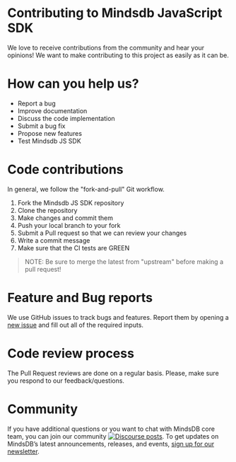 # Contributing to Mindsdb JavaScript SDK

We love to receive contributions from the community and hear your opinions! We want to make contributing to this project as easily as it can be.

# How can you help us?

* Report a bug
* Improve documentation
* Discuss the code implementation
* Submit a bug fix
* Propose new features
* Test Mindsdb JS SDK

# Code contributions
In general, we follow the "fork-and-pull" Git workflow.

1. Fork the Mindsdb JS SDK repository
2. Clone the repository
3. Make changes and commit them
4. Push your local branch to your fork
5. Submit a Pull request so that we can review your changes
6. Write a commit message
7. Make sure that the CI tests are GREEN

>NOTE: Be sure to merge the latest from "upstream" before making a pull request!

# Feature and Bug reports
We use GitHub issues to track bugs and features. Report them by opening a [new issue](https://github.com/mindsdb/mindsdb_js_sdk/issues/new/choose) and fill out all of the required inputs.

# Code review process
The Pull Request reviews are done on a regular basis. 
Please, make sure you respond to our feedback/questions.

# Community
If you have additional questions or you want to chat with MindsDB core team, you can join our community [![Discourse posts](https://img.shields.io/discourse/posts?server=https%3A%2F%2Fcommunity.mindsdb.com%2F)](https://community.mindsdb.com/). To get updates on MindsDB’s latest announcements, releases, and events, [sign up for our newsletter](https://mindsdb.us20.list-manage.com/subscribe/post?u=5174706490c4f461e54869879&amp;id=242786942a).
